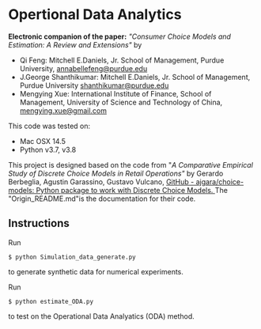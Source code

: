 # Opertional Data Analytics

**Electronic companion of the paper:** *"Consumer Choice Models and Estimation: A Review and Extensions"* by

- Qi Feng: Mitchell E.Daniels, Jr. School of Management, Purdue University, [annabellefeng@purdue.edu](mailto:annabellefeng@purdue.edu)
- J.George Shanthikumar: Mitchell E.Daniels, Jr. School of Management, Purdue University [shanthikumar@purdue.edu](mailto:shanthikumar@purdue.edu)
- Mengying Xue: International Institute of Finance, School of Management, University of Science and Technology of China, [mengying.xue@gmail.com](mailto:mengying.xue@gmail.com)

This code was tested on:

- Mac OSX 14.5
- Python v3.7, v3.8

This project is designed based on the code from "*A Comparative Empirical Study of Discrete Choice Models in Retail Operations"* by Gerardo Berbeglia, Agusti­n Garassino, Gustavo Vulcano, [GitHub - ajgara/choice-models: Python package to work with Discrete Choice Models. ](https://github.com/ajgara/choice-models)The "Origin_README.md"is the documentation for  their code.

## Instructions

Run 

```
$ python Simulation_data_generate.py
```

to generate synthetic data for numerical experiments.

Run 

```
$ python estimate_ODA.py
```

to test on the Operational Data Analyatics (ODA) method.

